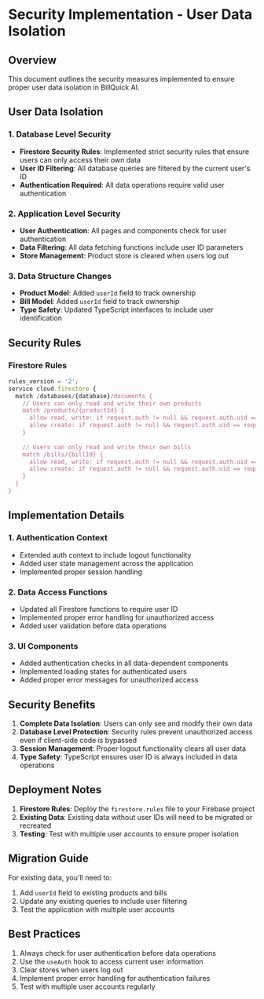 # Security Implementation - User Data Isolation

## Overview
This document outlines the security measures implemented to ensure proper user data isolation in BillQuick AI.

## User Data Isolation

### 1. Database Level Security
- **Firestore Security Rules**: Implemented strict security rules that ensure users can only access their own data
- **User ID Filtering**: All database queries are filtered by the current user's ID
- **Authentication Required**: All data operations require valid user authentication

### 2. Application Level Security
- **User Authentication**: All pages and components check for user authentication
- **Data Filtering**: All data fetching functions include user ID parameters
- **Store Management**: Product store is cleared when users log out

### 3. Data Structure Changes
- **Product Model**: Added `userId` field to track ownership
- **Bill Model**: Added `userId` field to track ownership
- **Type Safety**: Updated TypeScript interfaces to include user identification

## Security Rules

### Firestore Rules
```javascript
rules_version = '2';
service cloud.firestore {
  match /databases/{database}/documents {
    // Users can only read and write their own products
    match /products/{productId} {
      allow read, write: if request.auth != null && request.auth.uid == resource.data.userId;
      allow create: if request.auth != null && request.auth.uid == request.resource.data.userId;
    }
    
    // Users can only read and write their own bills
    match /bills/{billId} {
      allow read, write: if request.auth != null && request.auth.uid == resource.data.userId;
      allow create: if request.auth != null && request.auth.uid == request.resource.data.userId;
    }
  }
}
```

## Implementation Details

### 1. Authentication Context
- Extended auth context to include logout functionality
- Added user state management across the application
- Implemented proper session handling

### 2. Data Access Functions
- Updated all Firestore functions to require user ID
- Implemented proper error handling for unauthorized access
- Added user validation before data operations

### 3. UI Components
- Added authentication checks in all data-dependent components
- Implemented loading states for authenticated users
- Added proper error messages for unauthorized access

## Security Benefits

1. **Complete Data Isolation**: Users can only see and modify their own data
2. **Database Level Protection**: Security rules prevent unauthorized access even if client-side code is bypassed
3. **Session Management**: Proper logout functionality clears all user data
4. **Type Safety**: TypeScript ensures user ID is always included in data operations

## Deployment Notes

1. **Firestore Rules**: Deploy the `firestore.rules` file to your Firebase project
2. **Existing Data**: Existing data without user IDs will need to be migrated or recreated
3. **Testing**: Test with multiple user accounts to ensure proper isolation

## Migration Guide

For existing data, you'll need to:
1. Add `userId` field to existing products and bills
2. Update any existing queries to include user filtering
3. Test the application with multiple user accounts

## Best Practices

1. Always check for user authentication before data operations
2. Use the `useAuth` hook to access current user information
3. Clear stores when users log out
4. Implement proper error handling for authentication failures
5. Test with multiple user accounts regularly 